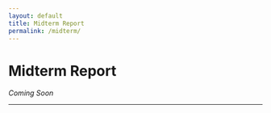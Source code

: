 ```yaml
---
layout: default
title: Midterm Report
permalink: /midterm/
---
```


# Midterm Report

*Coming Soon*

---

